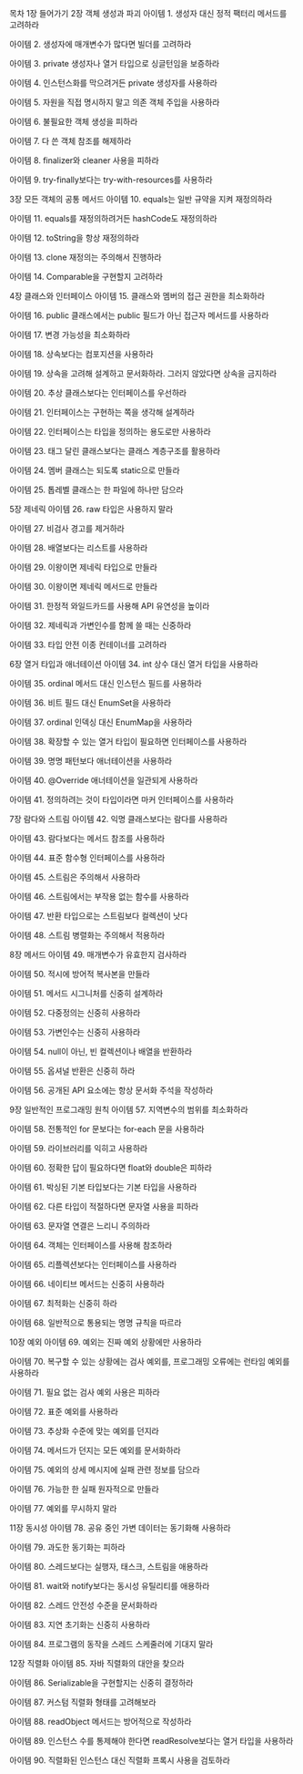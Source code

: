 목차
1장 들어가기
2장 객체 생성과 파괴
아이템 1. 생성자 대신 정적 팩터리 메서드를 고려하라

아이템 2. 생성자에 매개변수가 많다면 빌더를 고려하라

아이템 3. private 생성자나 열거 타입으로 싱글턴임을 보증하라

아이템 4. 인스턴스화를 막으려거든 private 생성자를 사용하라

아이템 5. 자원을 직접 명시하지 말고 의존 객체 주입을 사용하라

아이템 6. 불필요한 객체 생성을 피하라

아이템 7. 다 쓴 객체 참조를 해제하라

아이템 8. finalizer와 cleaner 사용을 피하라

아이템 9. try-finally보다는 try-with-resources를 사용하라

3장 모든 객체의 공통 메서드
아이템 10. equals는 일반 규약을 지켜 재정의하라

아이템 11. equals를 재정의하려거든 hashCode도 재정의하라

아이템 12. toString을 항상 재정의하라

아이템 13. clone 재정의는 주의해서 진행하라

아이템 14. Comparable을 구현할지 고려하라

4장 클래스와 인터페이스
아이템 15. 클래스와 멤버의 접근 권한을 최소화하라

아이템 16. public 클래스에서는 public 필드가 아닌 접근자 메서드를 사용하라

아이템 17. 변경 가능성을 최소화하라

아이템 18. 상속보다는 컴포지션을 사용하라

아이템 19. 상속을 고려해 설계하고 문서화하라. 그러지 않았다면 상속을 금지하라

아이템 20. 추상 클래스보다는 인터페이스를 우선하라

아이템 21. 인터페이스는 구현하는 쪽을 생각해 설계하라

아이템 22. 인터페이스는 타입을 정의하는 용도로만 사용하라

아이템 23. 태그 달린 클래스보다는 클래스 계층구조를 활용하라

아이템 24. 멤버 클래스는 되도록 static으로 만들라

아이템 25. 톱레벨 클래스는 한 파일에 하나만 담으라

5장 제네릭
아이템 26. raw 타입은 사용하지 말라

아이템 27. 비검사 경고를 제거하라

아이템 28. 배열보다는 리스트를 사용하라

아이템 29. 이왕이면 제네릭 타입으로 만들라

아이템 30. 이왕이면 제네릭 메서드로 만들라

아이템 31. 한정적 와일드카드를 사용해 API 유연성을 높이라

아이템 32. 제네릭과 가변인수를 함께 쓸 때는 신중하라

아이템 33. 타입 안전 이종 컨테이너를 고려하라

6장 열거 타입과 애너테이션
아이템 34. int 상수 대신 열거 타입을 사용하라

아이템 35. ordinal 메서드 대신 인스턴스 필드를 사용하라

아이템 36. 비트 필드 대신 EnumSet을 사용하라

아이템 37. ordinal 인덱싱 대신 EnumMap을 사용하라

아이템 38. 확장할 수 있는 열거 타입이 필요하면 인터페이스를 사용하라

아이템 39. 명명 패턴보다 애너테이션을 사용하라

아이템 40. @Override 애너테이션을 일관되게 사용하라

아이템 41. 정의하려는 것이 타입이라면 마커 인터페이스를 사용하라

7장 람다와 스트림
아이템 42. 익명 클래스보다는 람다를 사용하라

아이템 43. 람다보다는 메서드 참조를 사용하라

아이템 44. 표준 함수형 인터페이스를 사용하라

아이템 45. 스트림은 주의해서 사용하라

아이템 46. 스트림에서는 부작용 없는 함수를 사용하라

아이템 47. 반환 타입으로는 스트림보다 컬렉션이 낫다

아이템 48. 스트림 병렬화는 주의해서 적용하라

8장 메서드
아이템 49. 매개변수가 유효한지 검사하라

아이템 50. 적시에 방어적 복사본을 만들라

아이템 51. 메서드 시그니처를 신중히 설계하라

아이템 52. 다중정의는 신중히 사용하라

아이템 53. 가변인수는 신중히 사용하라

아이템 54. null이 아닌, 빈 컬렉션이나 배열을 반환하라

아이템 55. 옵셔널 반환은 신중히 하라

아이템 56. 공개된 API 요소에는 항상 문서화 주석을 작성하라

9장 일반적인 프로그래밍 원칙
아이템 57. 지역변수의 범위를 최소화하라

아이템 58. 전통적인 for 문보다는 for-each 문을 사용하라

아이템 59. 라이브러리를 익히고 사용하라

아이템 60. 정확한 답이 필요하다면 float와 double은 피하라

아이템 61. 박싱된 기본 타입보다는 기본 타입을 사용하라

아이템 62. 다른 타입이 적절하다면 문자열 사용을 피하라

아이템 63. 문자열 연결은 느리니 주의하라

아이템 64. 객체는 인터페이스를 사용해 참조하라

아이템 65. 리플렉션보다는 인터페이스를 사용하라

아이템 66. 네이티브 메서드는 신중히 사용하라

아이템 67. 최적화는 신중히 하라

아이템 68. 일반적으로 통용되는 명명 규칙을 따르라

10장 예외
아이템 69. 예외는 진짜 예외 상황에만 사용하라

아이템 70. 복구할 수 있는 상황에는 검사 예외를, 프로그래밍 오류에는 런타임 예외를 사용하라

아이템 71. 필요 없는 검사 예외 사용은 피하라

아이템 72. 표준 예외를 사용하라

아이템 73. 추상화 수준에 맞는 예외를 던지라

아이템 74. 메서드가 던지는 모든 예외를 문서화하라

아이템 75. 예외의 상세 메시지에 실패 관련 정보를 담으라

아이템 76. 가능한 한 실패 원자적으로 만들라

아이템 77. 예외를 무시하지 말라

11장 동시성
아이템 78. 공유 중인 가변 데이터는 동기화해 사용하라

아이템 79. 과도한 동기화는 피하라

아이템 80. 스레드보다는 실행자, 태스크, 스트림을 애용하라

아이템 81. wait와 notify보다는 동시성 유틸리티를 애용하라

아이템 82. 스레드 안전성 수준을 문서화하라

아이템 83. 지연 초기화는 신중히 사용하라

아이템 84. 프로그램의 동작을 스레드 스케줄러에 기대지 말라

12장 직렬화
아이템 85. 자바 직렬화의 대안을 찾으라

아이템 86. Serializable을 구현할지는 신중히 결정하라

아이템 87. 커스텀 직렬화 형태를 고려해보라

아이템 88. readObject 메서드는 방어적으로 작성하라

아이템 89. 인스턴스 수를 통제해야 한다면 readResolve보다는 열거 타입을 사용하라

아이템 90. 직렬화된 인스턴스 대신 직렬화 프록시 사용을 검토하라

 
